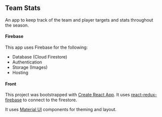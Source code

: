 ## Team Stats

An app to keep track of the team and player targets and stats throughout the season.

#### Firebase

This app uses Firebase for the following:

- Database (Cloud Firestore)
- Authentication
- Storage (Images)
- Hosting

#### Front

This project was bootstrapped with [Create React App](https://github.com/facebookincubator/create-react-app). It uses [react-redux-firebase](https://github.com/prescottprue/react-redux-firebase) to connect to the firestore.

It uses [Material UI](https://material-ui.com/) components for theming and layout.
